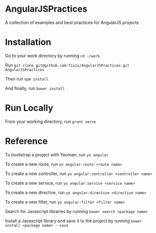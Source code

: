 AngularJSPractices
==================

A collection of examples and best practices for AngularJS projects

Installation
============

Go to your work directory by running `cd ~/work`

Run `git clone git@github.com:Tivix/AngularJSPractices.git AngularJSPractices`

Then run `npm install`

And finally, run `bower install`

Run Locally
===========

From your working directory, run `grunt serve`

Reference
=========

To bootstrap a project with Yeoman, run `yo angular`

To create a new route, run `yo angular:route <route name>`

To create a new controller, run `yo angular:controller <controller name>`

To create a new service, run `yo angular:service <service name>`

To create a new directive, run `yo angular:directive <directive name>`

To create a new filter, run `yo angular:filter <filter name>`

Search for Javascript libraries by running `bower search <package name>`

Install a Javascript library and save it to the project by running `bower install <package name> --save`
